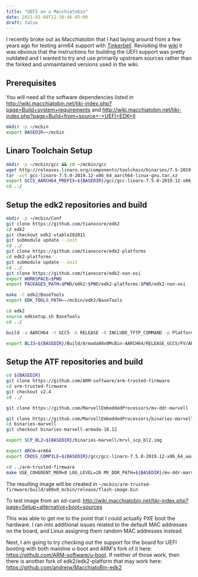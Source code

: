 ```yaml
---
title: "UEFI on a Macchiatobin"
date: 2021-02-08T12:38:46-05:00
draft: false
---
```


I recently broke out as Macchiatobin that I had laying around from a few years ago for testing arm64 support with [Tinkerbell](https://tinkerbell.org). Revisiting the [wiki](http://wiki.macchiatobin.net/tiki-index.php?page=Wiki+Home) it was obvious that the instructions for building the UEFI support was pretty outdated and I wanted to try and use primarily upstream sources rather than the forked and unmaintained versions used in the wiki.

## Prerequisites

You will need all the software dependencies listed in http://wiki.macchiatobin.net/tiki-index.php?page=Build+system+requirements and http://wiki.macchiatobin.net/tiki-index.php?page=Build+from+source+-+UEFI+EDK+II

```sh
mkdir -p ~/mcbin
export BASEDIR=~/mcbin
```

## Linaro Toolchain Setup

```sh
mkdir -p ~/mcbin/gcc && cd ~/mcbin/gcc
wget http://releases.linaro.org/components/toolchain/binaries/7.5-2019.12/aarch64-linux-gnu/gcc-linaro-7.5.0-2019.12-x86_64_aarch64-linux-gnu.tar.xz
tar -xvf gcc-linaro-7.5.0-2019.12-x86_64_aarch64-linux-gnu.tar.xz
export GCC5_AARCH64_PREFIX=${BASEDIR}/gcc/gcc-linaro-7.5.0-2019.12-x86_64_aarch64-linux-gnu/bin/aarch64-linux-gnu-
cd ../
```

## Setup the edk2 repositories and build

```sh
mkdir -p ~/mcbin/Conf
git clone https://github.com/tianocore/edk2
cd edk2
git checkout edk2-stable202011
git submodule update --init
cd ../
git clone https://github.com/tianocore/edk2-platforms
cd edk2-platforms
git submodule update --init
cd ../
git clone https://github.com/tianocore/edk2-non-osi
export WORKSPACE=$PWD
export PACKAGES_PATH=$PWD/edk2:$PWD/edk2-platforms:$PWD/edk2-non-osi

make -C edk2/BaseTools
export EDK_TOOLS_PATH=~/mcbin/edk2/BaseTools

cd edk2
source edksetup.sh BaseTools
cd ../

build -a AARCH64 -t GCC5 -b RELEASE -D INCLUDE_TFTP_COMMAND -p Platform/SolidRun/Armada80x0McBin/Armada80x0McBin.dsc

export BL33=${BASEDIR}/Build/Armada80x0McBin-AARCH64/RELEASE_GCC5/FV/ARMADA_EFI.fd
```

## Setup the ATF repositories and build

```sh
cd ${BASEDIR}
git clone https://github.com/ARM-software/arm-trusted-firmware
cd arm-trusted-firmware
git checkout v2.4
cd ../

git clone https://github.com/MarvellEmbeddedProcessors/mv-ddr-marvell

git clone https://github.com/MarvellEmbeddedProcessors/binaries-marvell
cd binaries-marvell
git checkout binaries-marvell-armada-18.12

export SCP_BL2=${BASEDIR}/binaries-marvell/mrvl_scp_bl2.img

export ARCH=arm64
export CROSS_COMPILE=${BASEDIR}/gcc/gcc-linaro-7.5.0-2019.12-x86_64_aarch64-linux-gnu/bin/aarch64-linux-gnu-

cd ../arm-trusted-firmware
make USE_COHERENT_MEM=0 LOG_LEVEL=20 MV_DDR_PATH=${BASEDIR}/mv-ddr-marvell PLAT=a80x0_mcbin all fip mrvl_flash
```

The resulting image will be created in `~/mcbin/arm-trusted-firmware/build/a80x0_mcbin/release/flash-image.bin`

To test image from an sd-card: http://wiki.macchiatobin.net/tiki-index.php?page=Setup+alternative+boot+sources

This was able to get me to the point that I could actually PXE boot the hardware. I ran into additional issues related to the default MAC addresses on the board, and Linux assigning them random MAC addresses instead.

Next, I am going to try checking out the support for the board for UEFI booting with both mainline u-boot and ARM's fork of it here: https://github.com/ARM-software/u-boot. If neither of those work, then there is another fork of edk2/edk2-platform that may work here: https://github.com/andreiw/MacchiatoBin-edk2